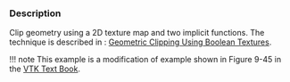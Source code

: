 ### Description
Clip geometry using a 2D texture map and two implicit functions. The
technique is described in : [Geometric Clipping Using Boolean
Textures](http://marchingcubes.org/images/c/c0/GeometricClippingUsingBooleanTextures.pdf).

!!! note
    This example is a modification of example shown in Figure 9-45 in the [VTK Text Book](https://www.kitware.com/products/books/VTKTextbook.pdf).
